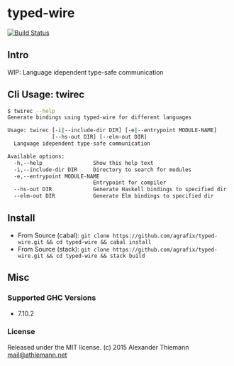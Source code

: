 typed-wire
=====

[![Build Status](https://travis-ci.org/agrafix/typed-wire.svg)](https://travis-ci.org/agrafix/typed-wire)


## Intro


WIP: Language idependent type-safe communication

## Cli Usage: twirec

```sh
$ twirec --help
Generate bindings using typed-wire for different languages

Usage: twirec [-i|--include-dir DIR] [-e|--entrypoint MODULE-NAME]
              [--hs-out DIR] [--elm-out DIR]
  Language idependent type-safe communication

Available options:
  -h,--help                Show this help text
  -i,--include-dir DIR     Directory to search for modules
  -e,--entrypoint MODULE-NAME
                           Entrypoint for compiler
  --hs-out DIR             Generate Haskell bindings to specified dir
  --elm-out DIR            Generate Elm bindings to specified dir

```

## Install

* From Source (cabal): `git clone https://github.com/agrafix/typed-wire.git && cd typed-wire && cabal install`
* From Source (stack): `git clone https://github.com/agrafix/typed-wire.git && cd typed-wire && stack build`


## Misc

### Supported GHC Versions

* 7.10.2

### License

Released under the MIT license.
(c) 2015 Alexander Thiemann <mail@athiemann.net>
